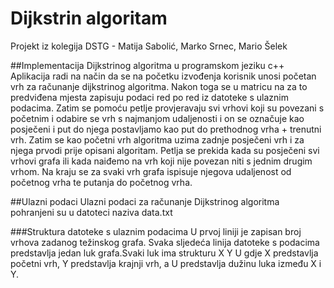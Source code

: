 # Dijkstrin algoritam
Projekt iz kolegija DSTG - Matija Sabolić, Marko Srnec, Mario Šelek

##Implementacija Dijkstrinog algoritma u programskom jeziku c++
Aplikacija radi na način da se na početku izvođenja korisnik unosi početan vrh za računanje dijkstrinog algoritma. Nakon toga se u matricu na za to predviđena mjesta zapisuju podaci red po red iz datoteke s ulaznim podacima. Zatim se pomoću petlje provjeravaju svi vrhovi koji su povezani s početnim i odabire se vrh s najmanjom udaljenosti i on se označuje kao posječeni i put do njega postavljamo kao put do prethodnog vrha + trenutni vrh. Zatim se kao početni vrh algoritma uzima zadnje posječeni vrh i za njega prvodi prije opisani algoritam. Petlja se prekida kada su posječeni svi vrhovi grafa ili kada naiđemo na vrh koji nije povezan niti s jednim drugim vrhom. Na kraju se za svaki vrh grafa ispisuje njegova udaljenost od početnog vrha te putanja do početnog vrha.

##Ulazni podaci
Ulazni podaci za računanje Dijkstrinog algoritma pohranjeni su u datoteci naziva data.txt

###Struktura datoteke s ulaznim podacima
U prvoj liniji je zapisan broj vrhova zadanog težinskog grafa.
Svaka sljedeća linija datoteke s podacima predstavlja jedan luk grafa.Svaki luk ima strukturu X Y U gdje X predstavlja početni vrh, Y predstavlja krajnji vrh, a U predstavlja dužinu luka između X i Y.
